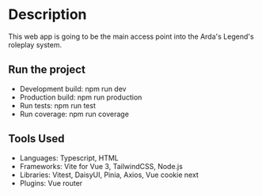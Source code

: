 # Description

This web app is going to be the main access point into the Arda's Legend's roleplay system.

## Run the project

- Development build: npm run dev
- Production build: npm run production
- Run tests: npm run test
- Run coverage: npm run coverage


## Tools Used

- Languages: Typescript, HTML
- Frameworks: Vite for Vue 3, TailwindCSS, Node.js
- Libraries: Vitest, DaisyUI, Pinia, Axios, Vue cookie next
- Plugins: Vue router
